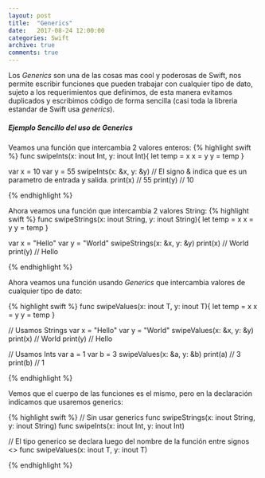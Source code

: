 ```yaml
---
layout: post
title:  "Generics"
date:   2017-08-24 12:00:00
categories: Swift
archive: true
comments: true
---
```


Los *Generics* son una de las cosas mas cool y poderosas de Swift, nos permite escribir funciones que pueden trabajar con cualquier tipo de dato, sujeto a los requerimientos que definimos, de esta manera evitamos duplicados y escribimos código de forma sencilla (casi toda la libreria estandar de Swift usa *generics*).


##### Ejemplo Sencillo del uso de *Generics*

Veamos una función que intercambia 2 valores enteros:
{% highlight swift %}
func swipeInts(x: inout Int, y: inout Int){
    let temp = x
    x = y
    y = temp
}

var x = 10
var y = 55
swipeInts(x: &x, y: &y) // El signo & indica que es un parametro de entrada y salida.
print(x) // 55
print(y) // 10

{% endhighlight %}

Ahora veamos una función que intercambia 2 valores String:
{% highlight swift %}
func swipeStrings(x: inout String, y: inout String){
    let temp = x
    x = y
    y = temp
}

var x = "Hello"
var y = "World"
swipeStrings(x: &x, y: &y)
print(x) // World
print(y) // Hello

{% endhighlight %}

Ahora veamos una función usando *Generics* que intercambia valores de cualquier tipo de dato:

{% highlight swift %}
func swipeValues<T>(x: inout T, y: inout T){
    let temp = x
    x = y
    y = temp
}

// Usamos Strings
var x = "Hello"
var y = "World"
swipeValues(x: &x, y: &y)
print(x) // World
print(y) // Hello


// Usamos Ints
var a = 1
var b = 3
swipeValues(x: &a, y: &b)
print(a) // 3
print(b) // 1

{% endhighlight %}

Vemos que el cuerpo de las funciones es el mismo, pero en la declaración indicamos que usaremos generics:

{% highlight swift %}
// Sin usar generics
func swipeStrings(x: inout String, y: inout String)
func swipeInts(x: inout Int, y: inout Int)

// El tipo generico se declara luego del nombre de la función entre signos <>
func swipeValues<T>(x: inout T, y: inout T)

{% endhighlight %}
